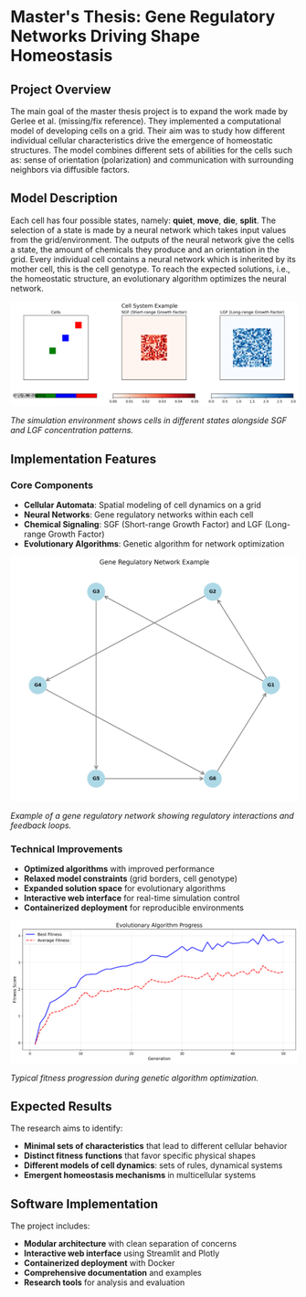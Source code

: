 # Master's Thesis: Gene Regulatory Networks Driving Shape Homeostasis

## Project Overview

The main goal of the master thesis project is to expand the work made by Gerlee et al. (missing/fix reference). 
They implemented a computational model of developing cells on a grid.
Their aim was to study how different 
individual cellular characteristics drive the emergence of homeostatic structures. The model combines 
different sets of abilities for the cells such as: sense of orientation (polarization) and communication with 
surrounding neighbors via diffusible factors.

## Model Description

Each cell has four possible states, namely: **quiet**, **move**, **die**, **split**. The selection of a state is 
made by a neural network which takes input values from the grid/environment. The outputs of the neural network give the cells a state, the amount 
of chemicals they produce and an orientation in the grid. Every individual cell contains a neural network which is inherited by its mother 
cell, this is the cell genotype. To reach the expected solutions, i.e., the homeostatic structure, an 
evolutionary algorithm optimizes the neural network.

![Cell System Simulation](../docs/images/cell_system_example.png)

*The simulation environment shows cells in different states alongside SGF and LGF concentration patterns.*

## Implementation Features

### Core Components
- **Cellular Automata**: Spatial modeling of cell dynamics on a grid
- **Neural Networks**: Gene regulatory networks within each cell
- **Chemical Signaling**: SGF (Short-range Growth Factor) and LGF (Long-range Growth Factor)
- **Evolutionary Algorithms**: Genetic algorithm for network optimization

![Gene Regulatory Network](../docs/images/network_example.png)

*Example of a gene regulatory network showing regulatory interactions and feedback loops.*

### Technical Improvements
- **Optimized algorithms** with improved performance
- **Relaxed model constraints** (grid borders, cell genotype)
- **Expanded solution space** for evolutionary algorithms
- **Interactive web interface** for real-time simulation control
- **Containerized deployment** for reproducible environments

![Evolutionary Progress](../docs/images/evolution_example.png)

*Typical fitness progression during genetic algorithm optimization.*

## Expected Results

The research aims to identify:
- **Minimal sets of characteristics** that lead to different cellular behavior
- **Distinct fitness functions** that favor specific physical shapes
- **Different models of cell dynamics**: sets of rules, dynamical systems
- **Emergent homeostasis mechanisms** in multicellular systems

## Software Implementation

The project includes:
- **Modular architecture** with clean separation of concerns
- **Interactive web interface** using Streamlit and Plotly
- **Containerized deployment** with Docker
- **Comprehensive documentation** and examples
- **Research tools** for analysis and evaluation 
